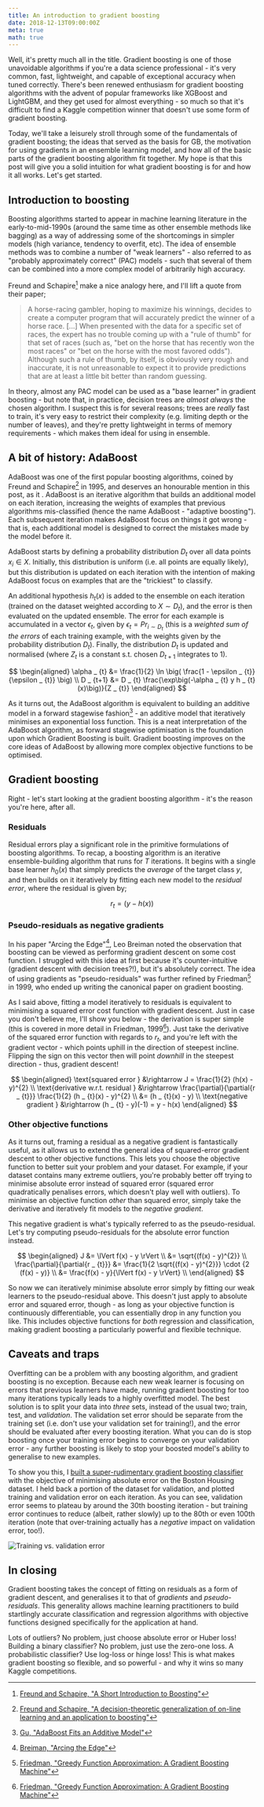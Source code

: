 ```yaml
---
title: An introduction to gradient boosting
date: 2018-12-13T09:00:00Z
meta: true
math: true
---
```


Well, it's pretty much all in the title. Gradient boosting is one of those
unavoidable algorithms if you're a data science professional - it's very common,
fast, lightweight, and capable of exceptional accuracy when tuned correctly.
There's been renewed enthusiasm for gradient boosting algorithms with the advent
of popular frameworks like XGBoost and LightGBM, and they get used for almost
everything - so much so that it's difficult to find a Kaggle competition winner
that doesn't use some form of gradient boosting.

<!-- more -->

Today, we'll take a leisurely stroll through some of the fundamentals of
gradient boosting; the ideas that served as the basis for GB, the motivation for
using gradients in an ensemble learning model, and how all of the basic parts of
the gradient boosting algorithm fit together. My hope is that this post will
give you a solid intuition for what gradient boosting is for and how it all
works.  Let's get started.


## Introduction to boosting

Boosting algorithms started to appear in machine learning literature in the
early-to-mid-1990s (around the same time as other ensemble methods like bagging)
as a way of addressing some of the shortcomings in simpler models (high
variance, tendency to overfit, etc). The idea of ensemble methods was to combine
a number of "weak learners" - also referred to as "probably approximately
correct" (PAC) models - such that several of them can be combined into a more
complex model of arbitrarily high accuracy.

Freund and Schapire[^1] make a nice analogy here, and I'll lift a quote from
their paper;

> A horse-racing gambler, hoping to maximize his winnings, decides to create a
> computer program that will accurately predict the winner of a horse race.
> [...]
> When presented with the data for a specific set of races, the expert has no
> trouble coming up with a "rule of thumb" for that set of races (such as, "bet
> on the horse that has recently won the most races" or "bet on the horse with
> the most favored odds"). Although such a rule of thumb, by itself, is
> obviously very rough and inaccurate, it is not unreasonable to expect it to
> provide predictions that are at least a little bit better than random
> guessing.

In theory, almost any PAC model can be used as a "base learner" in gradient
boosting - but note that, in practice, decision trees are *almost always* the
chosen algorithm. I suspect this is for several reasons; trees are *really*
fast to train, it's very easy to restrict their complexity (e.g. limiting depth
or the number of leaves), and they're pretty lightweight in terms of memory
requirements - which makes them ideal for using in ensemble.


## A bit of history: AdaBoost

AdaBoost was one of the first popular boosting algorithms, coined by Freund and
Schapire[^2] in 1995, and deserves an honourable mention in this post, as it .
AdaBoost is an iterative algorithm that builds an additional model on each
iteration, increasing the weights of examples that previous algorithms
mis-classified (hence the name AdaBoost - "adaptive boosting"). Each subsequent
iteration makes AdaBoost focus on things it got wrong - that is, each additional
model is designed to correct the mistakes made by the model before it.

AdaBoost starts by defining a probability distribution $D _ t$ over all data
points $x _ {i} \in X$. Initially, this distribution is uniform (i.e. all points
are equally likely), but this distribution is updated on each iteration with the
intention of making AdaBoost focus on examples that are the "trickiest" to
classify.

An additional hypothesis $h _ {t}(x)$ is added to the ensemble on each iteration
(trained on the dataset weighted according to $X \sim D _ {t}$), and the error
is then evaluated on the updated ensemble. The error for each example is
accumulated in a vector $\epsilon _ {t}$, given by $\epsilon _ {t} = Pr _ {i
\sim D _ {t}}$ (this is a *weighted sum of the errors* of each training example,
with the weights given by the probability distribution $D _ {t}$). Finally, the
distribution $D _ {t}$ is updated and normalised (where $Z _ {t}$ is a constant
s.t. chosen $D _ {t+1}$ integrates to 1).

$$
\begin{aligned}
\alpha _ {t} &= \frac{1}{2} \ln \big( \frac{1 - \epsilon _ {t}}{\epsilon _
{t}} \big) \\
D _ {t+1} &= D _ {t} \frac{\exp\big(-\alpha _ {t} y h _ {t}(x)\big)}{Z _ {t}}
\end{aligned}
$$

As it turns out, the AdaBoost algorithm is equivalent to building an additive
model in a forward stagewise fashion[^3] - an additive model that iteratively
minimises an exponential loss function. This is a neat interpretation of the
AdaBoost algorithm, as forward stagewise optimisation is the foundation upon
which Gradient Boosting is built. Gradient boosting improves on the core ideas
of AdaBoost by allowing more complex objective functions to be optimised.


## Gradient boosting

Right - let's start looking at the gradient boosting algorithm - it's the reason
you're here, after all.

### Residuals

Residual errors play a significant role in the primitive formulations of
boosting algorithms. To recap, a boosting algorithm is an iterative
ensemble-building algorithm that runs for $T$ iterations. It begins with a
single base learner $h _ {0}(x)$ that simply predicts the *average* of the
target class $y$, and then builds on it iteratively by fitting each new model to
the *residual error*, where the residual is given by;

$$
r _ {t} = (y - h(x))
$$


### Pseudo-residuals as negative gradients

In his paper "Arcing the Edge"[^4], Leo Breiman noted the observation that
boosting can be viewed as performing gradient descent on some cost function. I
struggled with this idea at first because it's counter-intuitive (gradient
descent with decision trees?!), but it's absolutely correct. The idea of using
gradients as "pseudo-residuals" was further refined by Friedman[^5] in 1999, who
ended up writing the canonical paper on gradient boosting.

As I said above, fitting a model iteratively to residuals is equivalent to
minimising a squared error cost function with gradient descent. Just in case you
don't believe me, I'll show you below - the derivation is super simple (this is
covered in more detail in Friedman, 1999[^5]). Just take the derivative of the
squared error function with regards to $r _ {t}$, and you're left with the
gradient vector - which points uphill in the direction of steepest incline.
Flipping the sign on this vector then will point *downhill* in the steepest
direction - thus, gradient descent!

$$
\begin{aligned}
\text{squared error } &\rightarrow J = \frac{1}{2} (h(x) - y)^{2} \\
\text{derivative w.r.t. residual } &\rightarrow \frac{\partial}{\partial{r _ {t}}} \frac{1}{2} (h _ {t}(x) - y)^{2} \\
&= (h _ {t}(x) - y) \\
\text{negative gradient } &\rightarrow (h _ {t} - y)(-1) = y - h(x)
\end{aligned}
$$

### Other objective functions

As it turns out, framing a residual as a negative gradient is fantastically
useful, as it allows us to extend the general idea of squared-error gradient
descent to other objective functions. This lets you choose the objective
function to better suit your problem and your dataset. For example, if your
dataset contains many extreme outliers, you're probably better off trying to
minimise absolute error instead of squared error (squared error quadratically
penalises errors, which doesn't play well with outliers). To minimise an
objective function *other* than squared error, simply take the derivative and
iteratively fit models to the *negative gradient*.

This negative gradient is what's typically referred to as the pseudo-residual.
Let's try computing pseudo-residuals for the absolute error function instead.

$$
\begin{aligned}
J &= \lVert f(x) - y \rVert \\
  &= \sqrt{(f(x) - y)^{2}} \\
\frac{\partial}{\partial{r _ {t}}} &= \frac{1}{2 \sqrt{(f(x) - y)^{2}}} \cdot {2
(f(x) - y)} \\
  &= \frac{f(x) - y}{\lVert f(x) - y \rVert} \\
\end{aligned}
$$

So now we can iteratively minimise absolute error simply by fitting our weak
learners to the pseudo-residual above. This doesn't just apply to absolute error
and squared error, though - as long as your objective function is continuously
differentiable, you can essentially drop in any function you like. This includes
objective functions for *both* regression and classification, making gradient
boosting a particularly powerful and flexible technique.


## Caveats and traps

Overfitting can be a problem with any boosting algorithm, and gradient boosting
is no exception. Because each new weak learner is focusing on errors that
previous learners have made, running gradient boosting for too many iterations
typically leads to a highly overfitted model. The best solution is to split your
data into *three* sets, instead of the usual two; train, test, and *validation*.
The validation set error should be separate from the training set (i.e. don't
use your validation set for training!), and the error should be evaluated after
every boosting iteration. What you can do is stop boosting once your training
error begins to converge on your validation error - any further boosting is
likely to stop your boosted model's ability to generalise to new examples.

To show you this, I [built a super-rudimentary gradient boosting classifier][6]
with the objective of minimising absolute error on the Boston Housing dataset. I
held back a portion of the dataset for validation, and plotted training and
validation error on each iteration. As you can see, validation error seems to
plateau by around the 30th boosting iteration - but training error continues to
reduce (albeit, rather slowly) up to the 80th or even 100th iteration (note that
over-training actually has a *negative* impact on validation error, too!).

![Training vs. validation error](/images/gradient_boosting_validation_error.png)


## In closing

Gradient boosting takes the concept of fitting on residuals as a form of
gradient descent, and generalises it to that of *gradients* and
*pseudo-residuals*. This generality allows machine learning practitioners to
build startlingly accurate classification and regression algorithms with
objective functions designed specifically for the application at hand.

Lots of outliers? No problem, just choose absolute error or Huber loss! Building
a binary classifier? No problem, just use the zero-one loss. A probabilistic
classifier? Use log-loss or hinge loss! This is what makes gradient boosting so
flexible, and so powerful - and why it wins so many Kaggle competitions.


[^1]: [Freund and Schapire, "A Short Introduction to Boosting"][1]
[^2]: [Freund and Schapire, "A decision-theoretic generalization of on-line learning and an application to boosting"][2]
[^3]: [Gu, "AdaBoost Fits an Additive Model"][3]
[^4]: [Breiman, "Arcing the Edge"][4]
[^5]: [Friedman, "Greedy Function Approximation: A Gradient Boosting Machine"][5]

[1]: https://web.archive.org/web/20180403173111/https://cseweb.ucsd.edu/~yfreund/papers/IntroToBoosting.pdf
[2]: https://web.archive.org/web/20180820053835/https://cseweb.ucsd.edu/~yfreund/papers/adaboost.pdf
[3]: https://web.archive.org/web/20151106135151/http://www.cs.cmu.edu/~epxing/Class/10701-08s/recitation/boosting.pdf
[4]: https://web.archive.org/web/20181020091614/https://statistics.berkeley.edu/sites/default/files/tech-reports/486.pdf
[5]: https://web.archive.org/web/20181127055345/https://statweb.stanford.edu/~jhf/ftp/trebst.pdf
[6]: https://gist.github.com/charlienewey/b124b4639de7d25024ead5dc220b8e78
